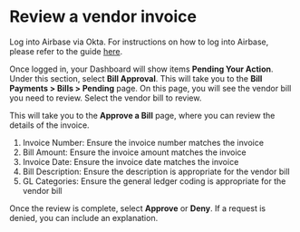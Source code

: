 # Review a vendor invoice

Log into Airbase via Okta. For instructions on how to log into Airbase, please refer to the guide [here](https://handbook.mattermost.com/operations/finance/purchasing/airbase/how-to-access-airbase).

Once logged in, your Dashboard will show items **Pending Your Action**. Under this section, select **Bill Approval**. This will take you to the **Bill Payments > Bills > Pending** page. On this page, you will see the vendor bill you need to review. Select the vendor bill to review.

This will take you to the **Approve a Bill** page, where you can review the details of the invoice.

1. Invoice Number: Ensure the invoice number matches the invoice
2. Bill Amount: Ensure the invoice amount matches the invoice
3. Invoice Date: Ensure the invoice date matches the invoice
4. Bill Description: Ensure the description is appropriate for the vendor bill
5. GL Categories: Ensure the general ledger coding is appropriate for the vendor bill

Once the review is complete, select **Approve** or **Deny**. If a request is denied, you can include an explanation.
